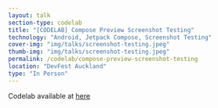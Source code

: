 ```yaml
---
layout: talk
section-type: codelab
title: "[CODELAB] Compose Preview Screenshot Testing"
technology: "Android, Jetpack Compose, Screenshot Testing"
cover-img: "img/talks/screenshot-testing.jpeg"
thumb-img: "img/talks/screenshot-testing.jpeg"
permalink: /codelab/compose-preview-screenshot-testing
location: "DevFest Auckland"
type: "In Person"
---
```


Codelab available at [here](https://kartikarora.me/s/ccpst)